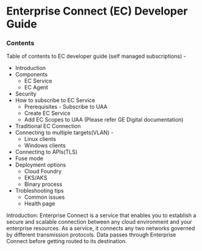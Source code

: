# Enterprise Connect (EC) Developer Guide

### Contents

Table of contents to EC developer guide (self managed subscriptions) - 

- Introduction
- Components
  - EC Service
  - EC Agent
- Security
- How to subscribe to EC Service
  - Prerequisites - Subscribe to UAA
  - Create EC Service
  - Add EC Scopes to UAA (Please refer GE Digital documentation)
- Traditional EC Connection
- Connecting to multiple targets(VLAN) -
  - Linux clients
  - Windows clients
- Connecting to APIs(TLS)
- Fuse mode
- Deployment options
  - Cloud Foundry
  - EKS/AKS
  - Binary process
- Trobleshooting tips
  - Common issues
  - Health page
   
Introduction:
Enterprise Connect is a service that enables you to establish a secure and scalable connection between any cloud environment and your enterprise resources. As a service, it connects any two networks governed by different transmission protocols. Data passes through Enterprise Connect before getting routed to its destination. 
